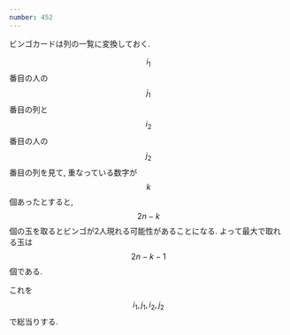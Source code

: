 ```yaml
---
number: 452
---
```

ビンゴカードは列の一覧に変換しておく.

$$ i_1 $$ 番目の人の $$ j_1 $$ 番目の列と $$ i_2 $$ 番目の人の $$ j_2 $$ 番目の列を見て, 重なっている数字が $$ k $$ 個あったとすると, $$ 2n-k $$ 個の玉を取るとビンゴが2人現れる可能性があることになる. よって最大で取れる玉は $$ 2n-k-1 $$ 個である.

これを $$ i_1, j_1, i_2, j_2 $$ で総当りする.
